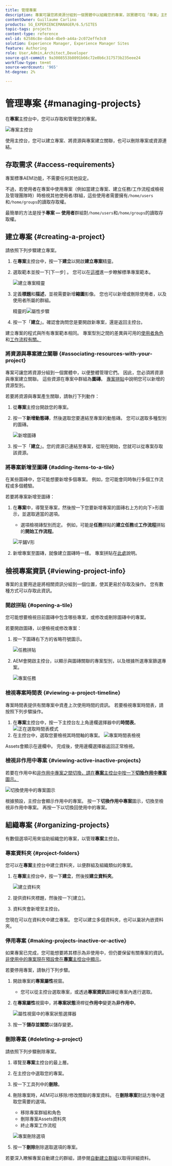 ```yaml
---
title: 管理專案
description: 專案可讓您將資源分組到一個實體中以組織您的專案，該實體可在「專案」主控台中存取和管理
contentOwner: Guillaume Carlino
products: SG_EXPERIENCEMANAGER/6.5/SITES
topic-tags: projects
content-type: reference
exl-id: 62586c8e-dab4-4be9-a44a-2c072effe3c0
solution: Experience Manager, Experience Manager Sites
feature: Authoring
role: User,Admin,Architect,Developer
source-git-commit: 9a3008553b8091b66c72e0b6c317573b235eee24
workflow-type: tm+mt
source-wordcount: '965'
ht-degree: 2%

---
```



# 管理專案 {#managing-projects}

在&#x200B;**專案**&#x200B;主控台中，您可以存取和管理您的專案。

![專案主控台](assets/projects-console.png)

使用主控台，您可以建立專案、將資源與專案建立關聯，也可以刪除專案或資源連結。

## 存取需求 {#access-requirements}

專案標準AEM功能，不需要任何其他設定。

不過，若使用者在專案中使用專案（例如當建立專案、建立任務/工作流程或檢視及管理團隊時）時檢視其他使用者/群組，這些使用者需要擁有`/home/users`和`/home/groups`的讀取存取權。

最簡單的方法是授予&#x200B;**專案 — 使用者**&#x200B;群組對`/home/users`和`/home/groups`的讀取存取權。

## 建立專案 {#creating-a-project}

請依照下列步驟建立專案。

1. 在&#x200B;**專案**&#x200B;主控台中，按一下&#x200B;**建立**&#x200B;以開啟&#x200B;**建立專案**&#x200B;精靈。
1. 選取範本並按一下[下一步] **&#x200B;**。 您可以在[這裡](/help/sites-authoring/projects.md#project-templates)進一步瞭解標準專案範本。

   ![建立專案精靈](assets/create-project-wizard.png)

1. 定義&#x200B;**標題**&#x200B;和&#x200B;**描述**，並視需要新增&#x200B;**縮圖**&#x200B;影像。 您也可以新增或刪除使用者，以及使用者所屬的群組。

   精靈的![屬性步驟](assets/create-project-wizard-properties.png)

1. 按一下「**建立**」。確認會詢問您是要開啟新專案，還是返回主控台。

建立專案的程式與所有專案範本相同。 專案型別之間的差異與可用的[使用者角色](/help/sites-authoring/projects.md)和[工作流程有關。](/help/sites-authoring/projects-with-workflows.md)

### 將資源與專案建立關聯 {#associating-resources-with-your-project}

專案可讓您將資源分組到一個實體中，以便整體管理它們。 因此，您必須將資源與專案建立關聯。 這些資源在專案中群組為&#x200B;**圖磚**。 [專案拼貼](/help/sites-authoring/projects.md#project-tiles)中說明您可以新增的資源型別。

若要將資源與專案產生關聯，請執行下列動作：

1. 從&#x200B;**專案**&#x200B;主控台開啟您的專案。
1. 按一下&#x200B;**新增動態磚**，然後選取您要連結至專案的動態磚。 您可以選取多種型別的圖磚。

   ![新增圖磚](assets/project-add-tile.png)

1. 按一下「**建立**」。您的資源已連結至專案，從現在開始，您就可以從專案存取該資源。

### 將專案新增至圖磚 {#adding-items-to-a-tile}

在某些圖磚中，您可能想要新增多個專案。 例如，您可能會同時執行多個工作流程或多個體驗。

若要將專案新增至圖磚：

1. 在&#x200B;**專案**&#x200B;中，導覽至專案，然後按一下您要新增專案的圖磚右上方的向下>形圖示，並選取適當的選項。

   * 選項檢視磚型別而定。 例如，可能是&#x200B;**任務**&#x200B;拼貼的&#x200B;**建立任務**&#x200B;或&#x200B;**工作流程**&#x200B;拼貼的&#x200B;**開始工作流程**。

   ![平鋪V形](assets/project-tile-create-task.png)

1. 新增專案至圖磚，就像建立圖磚時一樣。 專案拼貼在[此處](/help/sites-authoring/projects.md#project-tiles)說明。

## 檢視專案資訊 {#viewing-project-info}

專案的主要用途是將相關資訊分組到一個位置，使其更易於存取及操作。 您有數種方式可以存取此資訊。

### 開啟拼貼 {#opening-a-tile}

您可能想要檢視目前圖磚中包含哪些專案，或修改或刪除圖磚中的專案。

若要開啟圖磚，以便檢視或修改專案：

1. 按一下圖磚右下方的省略符號圖示。

   ![任務拼貼](assets/project-tile-tasks.png)

1. AEM會開啟主控台，以顯示與圖磚關聯的專案型別，以及根據所選專案篩選專案。

   ![專案任務](assets/project-tasks.png)

### 檢視專案時間表 {#viewing-a-project-timeline}

專案時間表提供有關專案中資產上次使用時間的資訊。 若要檢視專案時間表，請按照下列步驟操作。

1. 在&#x200B;**專案**&#x200B;主控台中，按一下主控台左上角邊欄選擇器中的&#x200B;**時間表**。
   ![正在選取時間表模式](assets/projects-timeline-rail.png)
2. 在主控台中，選取您要檢視其時間軸的專案。
   ![專案時間表檢視](assets/project-timeline-view.png)

Assets會顯示在邊欄中。 完成後，使用邊欄選擇器返回正常檢視。

### 檢視非作用中專案 {#viewing-active-inactive-projects}

若要在作用中和[非作用中專案之間切換，請在&#x200B;**專案**&#x200B;主控台中按一下&#x200B;**切換作用中專案**&#x200B;圖示。](#making-projects-inactive-or-active)

![切換使用中的專案圖示](assets/projects-toggle-active.png)

根據預設，主控台會顯示作用中的專案。 按一下&#x200B;**切換作用中專案**&#x200B;圖示，切換至檢視非作用中專案。 再按一下以切換回使用中的專案。

## 組織專案 {#organizing-projects}

有數個選項可用來協助組織您的專案，以管理&#x200B;**專案**&#x200B;主控台。

### 專案資料夾 {#project-folders}

您可以在&#x200B;**專案**&#x200B;主控台中建立資料夾，以便群組及組織類似的專案。

1. 在&#x200B;**專案**&#x200B;主控台中，按一下&#x200B;**建立**，然後按&#x200B;**建立資料夾**。

   ![建立資料夾](assets/project-create-folder.png)

1. 提供資料夾標題，然後按一下[建立]。**&#x200B;**

1. 資料夾會新增至主控台。

您現在可以在資料夾中建立專案。 您可以建立多個資料夾，也可以巢狀內嵌資料夾。

### 停用專案 {#making-projects-inactive-or-active}

如果專案已完成，您可能想要將其標示為非使用中，但仍要保留有關專案的資訊。 [非使用中的專案現在預設會在&#x200B;**專案**&#x200B;主控台中顯示](#viewing-active-inactive-projects)。

若要停用專案，請執行下列步驟。

1. 開啟專案的&#x200B;**專案屬性**&#x200B;視窗。
   * 您可以從主控台選取專案，或透過&#x200B;**專案資訊**&#x200B;圖磚從專案內進行選取。
1. 在&#x200B;**專案屬性**&#x200B;視窗中，將&#x200B;**專案狀態**&#x200B;滑桿從&#x200B;**作用中**&#x200B;變更為&#x200B;**非作用中**。

   ![屬性視窗中的專案狀態選擇器](assets/project-status.png)

1. 按一下&#x200B;**儲存並關閉**&#x200B;以儲存變更。

### 刪除專案 {#deleting-a-project}

請依照下列步驟刪除專案。

1. 導覽至&#x200B;**專案**&#x200B;主控台的最上層。
1. 在主控台中選取您的專案。
1. 按一下工具列中的&#x200B;**刪除**。
1. 刪除專案時，AEM可以移除/修改關聯的專案資料。 在&#x200B;**刪除專案**&#x200B;對話方塊中選取您需要的選項。
   * 移除專案群組和角色
   * 刪除專案Assets資料夾
   * 終止專案工作流程

   ![專案刪除選項](assets/project-delete-options.png)
1. 按一下&#x200B;**刪除**&#x200B;刪除選取選項的專案。

若要深入瞭解專案自動建立的群組，請參閱[自動建立群組](/help/sites-authoring/projects.md#auto-group-creation)以取得詳細資料。
